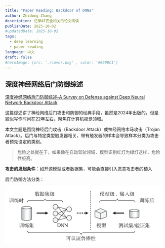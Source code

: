 ```yaml
---
title: "Paper Reading: Backdoor of DNNs"
author: Zhidong Zhang
description: 记录AI安全相关的论文阅读
publishDate: 2025-10-02
#updatedDate: 2025-10-02
tags:
  - deep learning
  - paper reading
language: 中文
draft: false
#heroImage: {src: './cover.png' , color: '#9698C1'}
---
```


## 深度神经网络后门防御综述

[深度神经网络后门防御综述-A Survey on Defense against Deep Neural Network Backdoor Attack](https://jcs.iie.ac.cn/xxaqxb/ch/reader/view_abstract.aspx?file_no=20240403&st=alljournals)

这篇综述讲了神经网络后门攻击和防御的经典手段，虽然是2024年出版的，但是貌似写作时间在22年左右，聚焦在计算机视觉领域。

本文主题是围绕神经后门攻击（Backdoor Attack）或神经网络木马攻击（Trojan Attack）。后门与特定类型触发器相关，带有触发器的样本会导致样本分类为攻击者预先设定的类别。

> 危险之处就在于，如果像在自动驾驶领域，模型识别红灯为绿灯这样，危险性极高。

**攻击的发起条件**：如开源模型或者数据集，可能会直接引入恶意攻击者的植入

后门防御方法分类：

<img src="./image-20251003001909486.png" alt="image-20251003001909486" style="zoom:50%;" />







